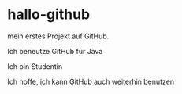 # hallo-github
mein erstes Projekt auf GitHub.

Ich beneutze GitHub für Java

Ich bin Studentin

Ich hoffe, ich kann GitHub auch weiterhin benutzen
